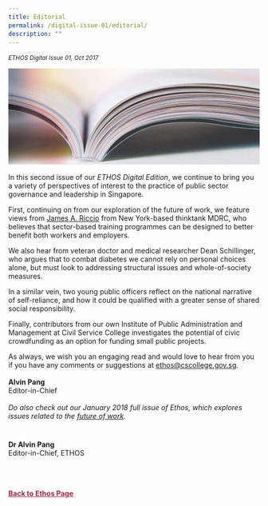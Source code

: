 ```yaml
---
title: Editorial
permalink: /digital-issue-01/editorial/
description: ""
---
```

<style>
	
.author p
{
	font-size: 15px;
	line-height:24px;
}
	
.notestop ol li
{
font-size: 15px;
line-height:22px;
}	
	
.back a
{
	color: #9f2943;
	font-weight: bold;
}

#banner img
{
	width:100%;
}
	
.author
{
margin-top:40px;
padding-bottom:30px;
}		
	
</style>
<em><small>ETHOS Digital Issue 01, Oct 2017</small></em>
<div class="background-image">
<img src="/images/Landing_Banner_Images/knowledge_editorial_banner_01.jpg">
</div>


<p>In this second issue of our <em>ETHOS Digital Edition</em>, we continue to bring you a variety of perspectives of interest to the practice of public sector governance and leadership in Singapore.&nbsp; </p>

<p>First, continuing on from our exploration of the future of work, we feature views from <a href="sector-based-training-that-works-a-conversation-with-james-riccio.html">James A. Riccio</a>&nbsp;from New York-based thinktank MDRC, who believes that sector-based training programmes can be designed to better benefit both workers and employers.&nbsp; </p>

<p>We also hear from veteran doctor and medical researcher Dean Schillinger, who argues that to combat diabetes we cannot rely on personal choices alone, but must look to addressing structural issues and whole-of-society measures.&nbsp; </p>

<p>In a similar vein, two young public officers&nbsp;reflect on the national narrative of self-reliance, and how it could be qualified with a greater sense of shared social responsibility. </p>

<p>Finally, contributors from our own Institute of Public Administration and Management at Civil Service College investigates the potential of civic crowdfunding&nbsp;as an option for funding small public projects.</p>

<p>As always, we wish you an engaging read and would love to hear from you if you have any comments or suggestions at <a href="mailto:ethos@cscollege.gov.sg">ethos@cscollege.gov.sg</a>.<br>
<br>
<strong>Alvin Pang</strong><br>
Editor-in-Chief<br>
<br>
<em>Do also check out our January 2018 full issue of Ethos, which explores issues related to the <a href="/ethos-issue-18/editorial/">future of work</a>.</em> </p>

<div class="author">
<b>Dr Alvin Pang</b><br>
Editor-in-Chief, ETHOS
</div>	
	
<br>
<br>	
<div class="back">
<a href="/ethos/">Back to Ethos Page</a>	
</div>